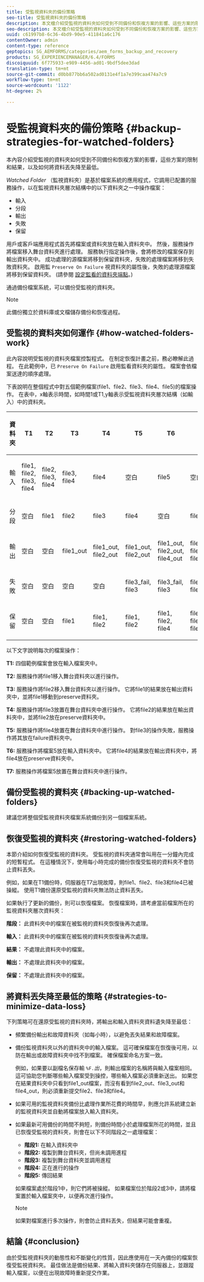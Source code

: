 ```yaml
---
title: 受監視資料夾的備份策略
seo-title: 受監視資料夾的備份策略
description: 本文檔介紹受監視的資料夾如何受到不同備份和恢複方案的影響、這些方案的限制和結果，以及如何將資料丟失降至最低。
seo-description: 本文檔介紹受監視的資料夾如何受到不同備份和恢複方案的影響、這些方案的限制和結果，以及如何將資料丟失降至最低。
uuid: c61997b8-6c36-4bd9-90e5-411841a6c176
contentOwner: admin
content-type: reference
geptopics: SG_AEMFORMS/categories/aem_forms_backup_and_recovery
products: SG_EXPERIENCEMANAGER/6.4/FORMS
discoiquuid: 6f775933-e989-4456-ad01-9bdf5dee3dad
translation-type: tm+mt
source-git-commit: d0bb877bb6a502ad0131e4f1a7e399caa474a7c9
workflow-type: tm+mt
source-wordcount: '1122'
ht-degree: 2%

---
```



# 受監視資料夾的備份策略 {#backup-strategies-for-watched-folders}

本內容介紹受監視的資料夾如何受到不同備份和恢複方案的影響，這些方案的限制和結果，以及如何將資料丟失降至最低。

*Watched Folder* （監視資料夾）是基於檔案系統的應用程式，它調用已配置的服務操作，以在監視資料夾層次結構中的以下資料夾之一中操作檔案：

* 輸入
* 分段
* 輸出
* 失敗
* 保留

用戶或客戶端應用程式首先將檔案或資料夾放在輸入資料夾中。 然後，服務操作將檔案移入舞台資料夾進行處理。 服務執行指定操作後，會將修改的檔案保存到輸出資料夾中。 成功處理的源檔案將移到保留資料夾，失敗的處理檔案將移到失敗資料夾。 啟用監 `Preserve On Failure` 視資料夾的屬性後，失敗的處理源檔案將移到保留資料夾。 (請參閱 [設定監看的資料夾端點](/help/forms/using/admin-help/configuring-watched-folder-endpoints.md#configuring-watched-folder-endpoints)。)

通過備份檔案系統，可以備份受監視的資料夾。

>[!NOTE]
>
>此備份獨立於資料庫或文檔儲存備份和恢復過程。

## 受監視的資料夾如何運作 {#how-watched-folders-work}

此內容說明受監視的資料夾檔案控製程式。 在制定恢復計畫之前，務必瞭解此過程。 在此範例中，已 `Preserve On Failure` 啟用監看資料夾的屬性。 檔案會依檔案送達的順序處理。

下表說明在整個程式中對五個範例檔案(file1、file2、file3、file4、file5)的檔案操作。 在表中，x軸表示時間，如時間1或T1,y軸表示受監視資料夾層次結構（如輸入）中的資料夾。

<table>
 <thead>
  <tr>
   <th><p>資料夾</p></th> 
   <th><p>T1</p></th> 
   <th><p>T2</p></th> 
   <th><p>T3</p></th> 
   <th><p>T4</p></th> 
   <th><p>T5</p></th> 
   <th><p>T6</p></th> 
   <th><p>T7</p></th> 
  </tr> 
 </thead> 
 <tbody>
  <tr>
   <td><p>輸入</p></td> 
   <td><p>file1, file2, file3, file4</p></td> 
   <td><p>file2, file3, file4</p></td> 
   <td><p>file3, file4</p></td> 
   <td><p>file4</p></td> 
   <td><p>空白</p></td> 
   <td><p>file5</p></td> 
   <td><p>空白</p></td> 
  </tr> 
  <tr>
   <td><p>分段</p></td> 
   <td><p>空白</p></td> 
   <td><p>file1</p></td> 
   <td><p>file2</p></td> 
   <td><p>file3</p></td> 
   <td><p>file4</p></td> 
   <td><p>空白</p></td> 
   <td><p>file5</p></td> 
  </tr> 
  <tr>
   <td><p>輸出</p></td> 
   <td><p>空白</p></td> 
   <td><p>空白</p></td> 
   <td><p>file1_out</p></td> 
   <td><p>file1_out, file2_out</p></td> 
   <td><p>file1_out, file2_out</p></td> 
   <td><p>file1_out, file2_out, file4_out</p></td> 
   <td><p>file1_out, file2_out, file4_out</p></td> 
  </tr> 
  <tr>
   <td><p>失敗</p></td> 
   <td><p>空白</p></td> 
   <td><p>空白</p></td> 
   <td><p>空白</p></td> 
   <td><p>空白</p></td> 
   <td><p>file3_fail, file3 </p></td> 
   <td><p>file3_fail, file3 </p></td> 
   <td><p>file3_fail, file3 </p></td> 
  </tr> 
  <tr>
   <td><p>保留</p></td> 
   <td><p>空白</p></td> 
   <td><p>空白</p></td> 
   <td><p>file1 </p></td> 
   <td><p>file1, file2 </p></td> 
   <td><p>file1, file2 </p></td> 
   <td><p>file1, file2, file4 </p></td> 
   <td><p>file1, file2, file4 </p></td> 
  </tr> 
 </tbody> 
</table>

以下文字說明每次的檔案操作：

**T1:** 四個範例檔案會放在輸入檔案夾中。

**T2:** 服務操作將file1移入舞台資料夾以進行操作。

**T3:** 服務操作將file2移入舞台資料夾以進行操作。 它將file1的結果放在輸出資料夾中，並將file1移動到preserve資料夾。

**T4:** 服務操作將file3放置在舞台資料夾中進行操作。 它將file2的結果放在輸出資料夾中，並將file2放在preserve資料夾中。

**T5:** 服務操作將file4放置在舞台資料夾中進行操作。 對file3的操作失敗，服務操作將其放在failure資料夾中。

**T6:** 服務操作將檔案5放在輸入資料夾中。 它將file4的結果放在輸出資料夾中，將file4放在preserve資料夾中。

**T7:** 服務操作將檔案5放置在舞台資料夾中進行操作。

## 備份受監視的資料夾 {#backing-up-watched-folders}

建議您將整個受監視資料夾檔案系統備份到另一個檔案系統。

## 恢復受監視的資料夾 {#restoring-watched-folders}

本節介紹如何恢復受監視的資料夾。 受監視的資料夾通常會叫用在一分鐘內完成的短暫程式。 在這種情況下，使用每小時完成的備份恢復受監視的資料夾不會防止資料丟失。

例如，如果在T1備份時，伺服器在T7出現故障，則file1、file2、file3和file4已被操縱。 使用T1備份還原受監視的資料夾無法防止資料丟失。

如果執行了更新的備份，則可以恢復檔案。 恢復檔案時，請考慮當前檔案所在的監視資料夾層次資料夾：

**階段：** 此資料夾中的檔案在被監視的資料夾恢復後再次處理。

**輸入：** 此資料夾中的檔案在被監視的資料夾恢復後再次處理。

**結果：** 不處理此資料夾中的檔案。

**輸出：** 不處理此資料夾中的檔案。

**保留：** 不處理此資料夾中的檔案。

## 將資料丟失降至最低的策略 {#strategies-to-minimize-data-loss}

下列策略可在還原受監視的資料夾時，將輸出和輸入資料夾資料遺失降至最低：

* 頻繁備份輸出和故障資料夾（如每小時），以避免丟失結果和故障檔案。
* 備份監視資料夾以外的資料夾中的輸入檔案。 這可確保檔案在恢復後可用，以防在輸出或故障資料夾中找不到檔案。 確保檔案命名方案一致。

   例如，如果要以副檔名保存輸 `%F.`*出&#x200B;*，則輸出檔案的名稱將與輸入檔案相同。 這可協助您判斷哪些輸入檔案受到操控，哪些輸入檔案必須重新送出。 如果您在結果資料夾中只看到file1_out檔案，而沒有看到file2_out、file3_out和file4_out，則必須重新提交file2、file3和file4。

* 如果可用的監視資料夾備份比處理作業所花費的時間早，則應允許系統建立新的監視資料夾並自動將檔案放入輸入資料夾。
* 如果最新可用備份的時間不夠短，則備份時間小於處理檔案所花的時間，並且已恢復受監視的資料夾，則會在以下不同階段之一處理檔案：

   * **階段1:** 在輸入資料夾中
   * **階段2:** 複製到舞台資料夾，但尚未調用進程
   * **階段3:** 複製到舞台資料夾並調用進程
   * **階段4:** 正在進行的操作
   * **階段5:** 傳回結果

   如果檔案處於階段1中，則它們將被操縱。 如果檔案位於階段2或3中，請將檔案置於輸入檔案夾中，以便再次進行操作。

   >[!NOTE]
   >
   >如果對檔案進行多次操作，則會防止資料丟失，但結果可能會重複。

## 結論 {#conclusion}

由於受監視資料夾的動態性和不斷變化的性質，因此應使用在一天內備份的檔案恢復受監視資料夾。 最佳做法是備份結果、將輸入資料夾儲存在伺服器上，並跟蹤輸入檔案，以便在出現故障時重新提交作業。
